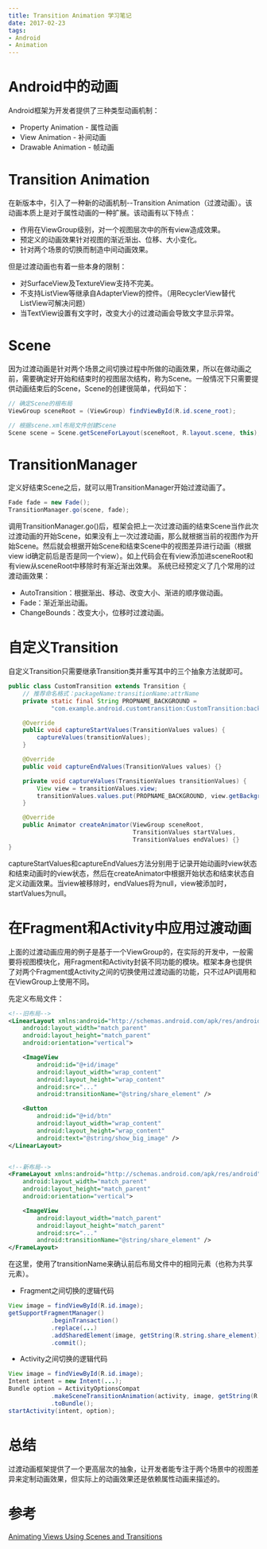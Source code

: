 ```yaml
---
title: Transition Animation 学习笔记
date: 2017-02-23
tags:
- Android
- Animation
---
```

# Android中的动画
Android框架为开发者提供了三种类型动画机制：
* Property Animation - 属性动画
* View Animation - 补间动画
* Drawable Animation - 帧动画

# Transition Animation
在新版本中，引入了一种新的动画机制--Transition Animation（过渡动画）。该动画本质上是对于属性动画的一种扩展。该动画有以下特点：
* 作用在ViewGroup级别，对一个视图层次中的所有view造成效果。
* 预定义的动画效果针对视图的渐近渐出、位移、大小变化。
* 针对两个场景的切换而制造中间动画效果。

但是过渡动画也有着一些本身的限制：
* 对SurfaceView及TextureView支持不完美。
* 不支持ListView等继承自AdapterView的控件。（用RecyclerView替代ListView可解决问题）
* 当TextView设置有文字时，改变大小的过渡动画会导致文字显示异常。

# Scene
因为过渡动画是针对两个场景之间切换过程中所做的动画效果，所以在做动画之前，需要确定好开始和结束时的视图层次结构，称为Scene。一般情况下只需要提供动画结束后的Scene，Scene的创建很简单，代码如下：
``` java
// 确定Scene的根布局
ViewGroup sceneRoot = (ViewGroup) findViewById(R.id.scene_root);

// 根据scene.xml布局文件创建Scene
Scene scene = Scene.getSceneForLayout(sceneRoot, R.layout.scene, this);
```

# TransitionManager
定义好结束Scene之后，就可以用TransitionManager开始过渡动画了。
``` java
Fade fade = new Fade();
TransitionManager.go(scene, fade);
```
调用TransitionManager.go()后，框架会把上一次过渡动画的结束Scene当作此次过渡动画的开始Scene，如果没有上一次过渡动画，那么就根据当前的视图作为开始Scene。然后就会根据开始Scene和结束Scene中的视图差异进行动画（根据view id确定前后是否是同一个view）。如上代码会在有view添加进sceneRoot和有view从sceneRoot中移除时有渐近渐出效果。
系统已经预定义了几个常用的过渡动画效果：
* AutoTransition：根据渐出、移动、改变大小、渐进的顺序做动画。
* Fade：渐近渐出动画。
* ChangeBounds：改变大小，位移时过渡动画。

# 自定义Transition
自定义Transition只需要继承Transition类并重写其中的三个抽象方法就即可。
``` java
public class CustomTransition extends Transition {
    // 推荐命名格式：packageName:transitionName:attrName
    private static final String PROPNAME_BACKGROUND =
            "com.example.android.customtransition:CustomTransition:background";

    @Override
    public void captureStartValues(TransitionValues values) {
        captureValues(transitionValues);
    }

    @Override
    public void captureEndValues(TransitionValues values) {}

    private void captureValues(TransitionValues transitionValues) {
        View view = transitionValues.view;
        transitionValues.values.put(PROPNAME_BACKGROUND, view.getBackground());
    }

    @Override
    public Animator createAnimator(ViewGroup sceneRoot,
                                   TransitionValues startValues,
                                   TransitionValues endValues) {}
}
```
captureStartValues和captureEndValues方法分别用于记录开始动画时view状态和结束动画时的view状态，然后在createAnimator中根据开始状态和结束状态自定义动画效果。当view被移除时，endValues将为null，view被添加时，startValues为null。

# 在Fragment和Activity中应用过渡动画
上面的过渡动画应用的例子是基于一个ViewGroup的，在实际的开发中，一般需要将视图模块化，用Fragment和Activity封装不同功能的模块。框架本身也提供了对两个Fragment或Activity之间的切换使用过渡动画的功能，只不过API调用和在ViewGroup上使用不同。

先定义布局文件：
``` xml
<!--旧布局-->
<LinearLayout xmlns:android="http://schemas.android.com/apk/res/android"
    android:layout_width="match_parent"
    android:layout_height="match_parent"
    android:orientation="vertical">

    <ImageView
        android:id="@+id/image"
        android:layout_width="wrap_content"
        android:layout_height="wrap_content"
        android:src="..."
        android:transitionName="@string/share_element" />

    <Button
        android:id="@+id/btn"
        android:layout_width="wrap_content"
        android:layout_height="wrap_content"
        android:text="@string/show_big_image" />
</LinearLayout>


<!--新布局-->
<FrameLayout xmlns:android="http://schemas.android.com/apk/res/android"
    android:layout_width="match_parent"
    android:layout_height="match_parent"
    android:orientation="vertical">

    <ImageView
        android:layout_width="match_parent"
        android:layout_height="match_parent"
        android:src="..."
        android:transitionName="@string/share_element" />
</FrameLayout>
```
在这里，使用了transitionName来确认前后布局文件中的相同元素（也称为共享元素）。
* Fragment之间切换的逻辑代码
``` java
View image = findViewById(R.id.image);
getSupportFragmentManager()
            .beginTransaction()
            .replace(...)
            .addSharedElement(image, getString(R.string.share_element))
            .commit();
```

* Activity之间切换的逻辑代码
``` java
View image = findViewById(R.id.image);
Intent intent = new Intent(...);
Bundle option = ActivityOptionsCompat
            .makeSceneTransitionAnimation(activity, image, getString(R.string.share_element))
            .toBundle();
startActivity(intent, option);
```

# 总结
过渡动画框架提供了一个更高层次的抽象，让开发者能专注于两个场景中的视图差异来定制动画效果，但实际上的动画效果还是依赖属性动画来描述的。

# 参考
[Animating Views Using Scenes and Transitions](https://developer.android.google.cn/training/transitions/index.html)